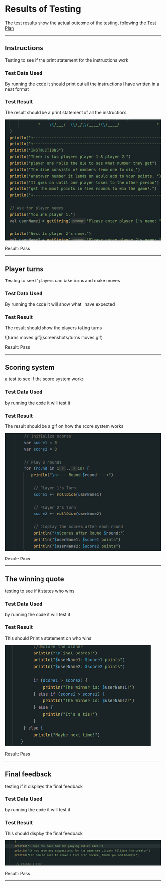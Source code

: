 # Results of Testing

The test results show the actual outcome of the testing, following the [Test Plan](test-plan.md)

---

## Instructions

Testing to see if the print statement for the instructions work

### Test Data Used

By running the code it should print out all the instructions I have written in a neat format

### Test Result

The result should be a print statement of all the instructions.

![instructionsetup.gif](screenshots/instructionsetup.gif)

Result: Pass

---

## Player turns 

Testing to see if players can take turns and make moves

### Test Data Used

By running the code it will show what I have expected

### Test Result

The result should show the players taking turns

![turns moves.gif](screenshots/turns moves.gif)

Result: Pass 

---

## Scoring system

a test to see if the score system works

### Test Data Used

by running the code it will test it 

### Test Result

The result should be a gif on how the score system works

![scoresystem.gif](screenshots/scoresystem.gif)

Result: Pass


---

## The winning quote

testing to see if it states who wins

### Test Data Used

by running the code it will test it 

### Test Result

This should Print a statement on who wins

![winners.gif](screenshots/winners.gif)

Result: Pass


---

## Final feedback

testing if it displays the final feedback

### Test Data Used

by running the code it will test it 

### Test Result

This should display the final feedback

![finalfeedback.gif](screenshots/finalfeedback.gif)

Result: Pass

---
